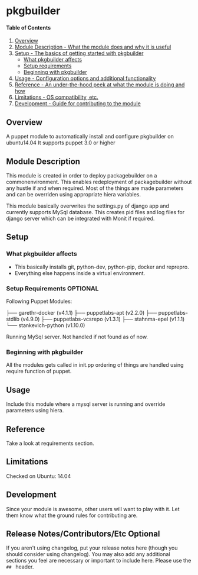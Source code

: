 # pkgbuilder

#### Table of Contents

1. [Overview](#overview)
2. [Module Description - What the module does and why it is useful](#module-description)
3. [Setup - The basics of getting started with pkgbuilder](#setup)
    * [What pkgbuilder affects](#what-pkgbuilder-affects)
    * [Setup requirements](#setup-requirements)
    * [Beginning with pkgbuilder](#beginning-with-pkgbuilder)
4. [Usage - Configuration options and additional functionality](#usage)
5. [Reference - An under-the-hood peek at what the module is doing and how](#reference)
5. [Limitations - OS compatibility, etc.](#limitations)
6. [Development - Guide for contributing to the module](#development)

## Overview

A puppet module to automatically install and configure pkgbuilder on ubuntu14.04 
It supports puppet 3.0 or higher

## Module Description

This module is created in order to deploy packagebuilder on a commonenvironment.
This enables redeployment of packagebuilder without any hustle if and when required.
Most of the things are made parameters and can be overriden using appropriate hiera variables.

This module basically overwrites the settings.py of django app and currently supports
MySql database. This creates pid files and log files for django server which can be integrated 
with Monit if required.

## Setup

### What pkgbuilder affects

* This basically installs git, python-dev, python-pip, docker  and reprepro.
* Everything else happens inside a virtual environment.

### Setup Requirements **OPTIONAL**
Following Puppet Modules:

├── garethr-docker (v4.1.1)
├── puppetlabs-apt (v2.2.0)
├── puppetlabs-stdlib (v4.9.0)
├── puppetlabs-vcsrepo (v1.3.1)
├── stahnma-epel (v1.1.1)
└── stankevich-python (v1.10.0)

Running MySql server. Not handled if not found as of now.

### Beginning with pkgbuilder

All the modules gets called in init.pp ordering of things are handled using require function of puppet.

## Usage
Include this module where a mysql server is running and override parameters using hiera.

## Reference
Take a look at requirements section.

## Limitations

Checked on Ubuntu: 14.04

## Development

Since your module is awesome, other users will want to play with it. Let them
know what the ground rules for contributing are.

## Release Notes/Contributors/Etc **Optional**

If you aren't using changelog, put your release notes here (though you should
consider using changelog). You may also add any additional sections you feel are
necessary or important to include here. Please use the `## ` header.
